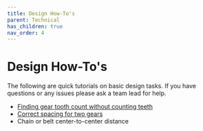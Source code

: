 ```yaml
---
title: Design How-To's
parent: Technical
has_children: true
nav_order: 4
---
```


# Design How-To's

The following are quick tutorials on basic design tasks. If you have questions or any issues please ask a team lead for help.

* [Finding gear tooth count without counting teeth](Finding-Gear-Tooth-Count.md)
* [Correct spacing for two gears](Correct-Gear-Spacing.md)
* Chain or belt center-to-center distance

